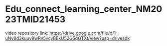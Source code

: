 # Edu_connect_learning_center_NM2023TMID21453
video repository link: https://drive.google.com/file/d/1-uNy8d3kuuv9wRv5vcyBEkU52G5qGTXt/view?usp=drivesdk
